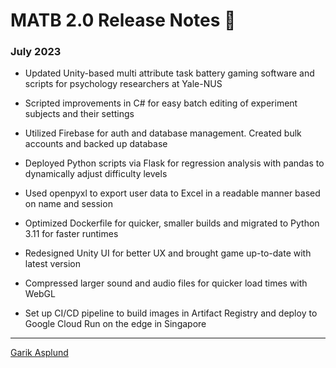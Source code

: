 # MATB 2.0 Release Notes 📓
### July 2023

- Updated Unity-based multi attribute task battery gaming software and scripts for psychology researchers at Yale-NUS

- Scripted improvements in C# for easy batch editing of experiment subjects and their settings

- Utilized Firebase for auth and database management. Created bulk accounts and backed up database

- Deployed Python scripts via Flask for regression analysis with pandas to dynamically adjust difficulty levels 

- Used openpyxl to export user data to Excel in a readable manner based on name and session

- Optimized Dockerfile for quicker, smaller builds and migrated to Python 3.11 for faster runtimes

- Redesigned Unity UI for better UX and brought game up-to-date with latest version

- Compressed larger sound and audio files for quicker load times with WebGL

- Set up CI/CD pipeline to build images in Artifact Registry and deploy to Google Cloud Run on the edge in Singapore

***
[Garik Asplund](https://github.com/garikAsplund)